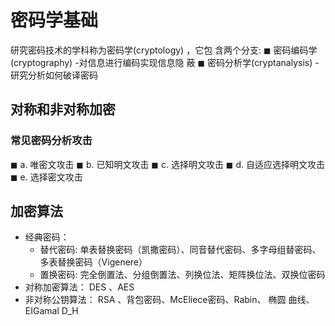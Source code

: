 # 密码学基础





研究密码技术的学科称为密码学(cryptology) ，它包 含两个分支:
◼ 密码编码学(cryptography) -对信息进行编码实现信息隐 蔽
◼ 密码分析学(cryptanalysis) -研究分析如何破译密码



## 对称和非对称加密





### 常见密码分析攻击

◼ a. 唯密文攻击
◼ b. 已知明文攻击
◼ c. 选择明文攻击
◼ d. 自适应选择明文攻击
◼ e. 选择密文攻击



## 加密算法

* 经典密码：
  * 替代密码: 单表替换密码（凯撒密码）、同音替代密码、多字母组替密码、多表替换密码（Vigenere）
  * 置换密码: 完全倒置法、分组倒置法、列换位法、矩阵换位法、双换位密码
* 对称加密算法： DES 、AES
* 非对称公钥算法： RSA 、背包密码、McEliece密码、Rabin、 椭圆 曲线、EIGamal D_H
    